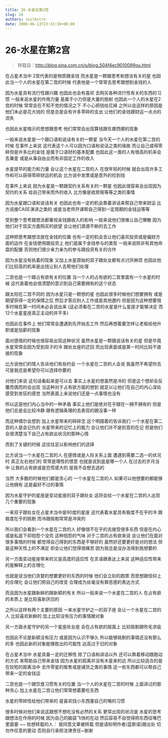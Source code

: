 ```yaml
---
title: 26-水星在第2宫
slug: 26
authors: soilAstro
date: 2008-06-13T23:33:59+08:00
---
```

# 26-水星在第2宫

> 转载自：http://blog.sina.com.cn/s/blog_504f4ec9010099ou.html

在占星术当中
2宫代表的是物质跟金钱
而水星是一颗跟思考和想法有关的星
也因此当一个人的水星在第二宫的时候
代表他是一个常常去思考跟想到金钱的人


因为水星具有流行性跟兴趣
也因此也会有喜欢
去购买各种流行性有关的东西的习惯
一般来说水星的作用力量
是属于小力但是大量的放射
也因此一个人的水星在2宫的时候
常常会在不知不觉的情况之下
不小心把钱给花掉
之所以会这样的原因是
他们未必是花大钱的
但是总是会有许多零碎的支出
让他们的金钱跟财运一点点的流失


也因此水星暗示的思想跟思考
他们常常会出现算钱跟东挪西挪的现象


一般来说水星是一个跟口语和说话有关的一颗星
当今天一个人的水星在第二宫的时候
在事件上来说
这代表这个人可以因为口语和说话之类的缘故
而让自己或得零碎但是许多比的金钱
是属于口语财的基本配置
也因此这一类的人有很高的机率会去兼差
或是从事自由业而有非固定工作的收入


水星提早的能力和力量
会让这个水星在二宫的人
在很年轻的时候
就会出现许多工作和可以获得零碎财运的机会
比方说中发票或是意外的捡到钱


在事件上来说
因为水星是一颗跟契约关系有关的一颗星
也因此很容易会出现因为契约的关系
给自己带来而外的收入
比方像是收房租等等之类的事情


因为水星跟口语和说话有关
也因此也有一定的机会靠着讲话来帮自己带来财运
比方说接CASE演讲之类的
或是当老师开课帮自己得到一定周期的金钱运等等


受到整个思考跟想法都重视金钱跟收入的影响
一般来说他们很难让自己懒散
因为他们对于现实方面购买的欲望
会让他们源源不断的去工作


这种把思考跟想法放在金钱的位置
也有一定的机会去让他们喜欢投资或是偏财方面的运作
在金钱使用跟投资上
他们是属于金钱参与的类型
一般来说除非有其他命盘的配置
否则他们很少亲力亲为的参与跟投资有关的合作


因为水星没有执着的现象
又加上水星原始的双子跟处女都有点讨厌麻烦
也因此他们比较高的机率是出钱让别人去帮他们处理


二宫也是一个跟占有欲有关的位置
当一个人的占有欲的二宫里面有一个水星的时候
这代表着他会很清楚的意识到自己需要拥有的这个状态


跟太阳在二宫不同的
因为水星只是一颗想的星
也因此很多时候他们想要拥有
或是期望获得一定的保障之后
然后才答应别人工作或是其他邀约
但是因为这种想要很多时候在第一时间未必会说出来
(这必须看在二宫的水星是什么星座才能够决定
而12个水星星座真正主动的并不多)


也因此在事件上
他们常常会遭遇到先开始去工作
然后再想着要怎样让老板给他升职或是加薪的现象


面对感情的时候也很容易出现这种状况
虽然水星是一颗跟说话有关的星
但是毕竟水星常常会因为受到双子的冷
跟处女座的迂回
而出现表面或是第一时间比较不直接的现象


比方说他们的情人告诉他们有些约会
一个水星在二宫的人会说
我虽然不希望你去
可是我还是希望你可以选择你要的


对他们来说
这句话看起来是可以去
事实上水星的想虽然是冷的
但是这个想却会反覆而偶而的会出现
当这种对于占有欲方面的想到
就足以让他们在自己的内心深处感受到发狂的感觉
当然表面上来说他们还是一点事情也没有


所以这是他们内心当中的一种矛盾
事实上他们是绝对在乎跟在一拥不拥有的
但是他们总是会比较冷静
跟有逻辑条理的去表现的跟没事一样


而这种偶尔会想到
加上水星带来的碎碎念
这个明摆着的告诉我们
一个水星在第二宫的人是会记仇的
水星带来的记忆上的能力
会让他们并不是刻意的在记
但是他们会很清楚当下自己占有欲出状况的那种心情


而到了关键的时候
这往往足以影响他们的选择


比方说当一个水星在二宫的人
在感情或是人际关系上面
遭遇到需要二选一的状况时
真正左右他们的
常常是理性的恨意
也就是说到底是哪一个人
在过去的岁月当中
让我的占有欲或是恐慌感大的
是我不会想去选的


当然
大多数的时候他们都是贪心的
一个水星在二宫的人
如果可以他想要的都能够让他拥有
这是最好不过的事情


因为水星守护的星座是变动星座的双子跟处女
这将会给一个水星在二宫的人出现几个重要的现象


一来双子跟处女在占星术当中是90度的星座
这代表着水星具有极度不在乎的冷
跟极度在乎的挑剔
而冷跟挑剔常常是冲突的


所以我们会看到一个水星在二宫的人
好像很不在乎的去接受很多东西
但是在内心或是私底下却抱怨个没完
这种抱怨的气味
对于二宫的占有欲来说
会让他们在面对很多事情的时候
都觉得自己得到的东西是不够好的
虽然好还要更好是对的想法
但是这种天性上的不满足
却会让他们觉得很痛苦
因为我总是没办法得到我想要的


另一方面变动星座带来的又是高度的适应性
在言语跟表达上来说
这种适应性带来的是解释上的合理化


也就是说当他们贪婪的想要更好的东西的时候
他们会立刻的跑票
而思想跟信仰上的合理化
会让他们把自己的改变
合理成为丝毫没有罪恶感的表达方式


而且因为水星跟新鲜的跟新颖的有关
所以一般来说一个水星在二宫的人
在占有欲的本质上
是比较喜新厌旧的


之所以这样有两个主要的原因
一来水星守护之一的双子座
会让一个水星在二宫的人
比较喜欢新鲜的
加上比较没有压力的事情跟对象


另一方面水星守护的另一个星座处女座
会在占有欲的层面上
比较挑剔跟吹毛求疵


也因此不论是新颖没有压力
或是因为认识不够久
所以能够挑剔的事情还没有那么的多
也因此新的对象能够胜出的可能性
远高过于旧的对象


在占星术当中
水星具备一定的迁移性
除了口语和讲话以外
还可以靠着移动跟跑动的方式
来帮助自己带来金钱
因为水星的距离并没有木星来的远
所以比较适合的是在较短的距离当中
去作零星的贩售或是铺货之类的事情
这一些东西都可以帮自己带来一定的金钱运


二宫也是一个跟饮食习惯有关的位置
当一个人的水星在二宫的时候
上面讲过的那种贪心
加上水星在二宫让他们常常想着要吃东西


水星的零碎性给他们带来的
是喜欢找小东西塞自己的嘴的习惯


很多时候对他们来说这跟想不想吃没有必然的关系
更常出现的状况是
水星的思考跟想法在作用的时候
因为自己的脑袋飞快的在动
然后容易不自觉得把东西往嘴巴里面塞
~~
给想转载的人：
我同意文章被转载
但是请标明作者(蓝斯诺)跟出处
切勿作任意的更动
否则自行承担法律责任~谢谢


 


  